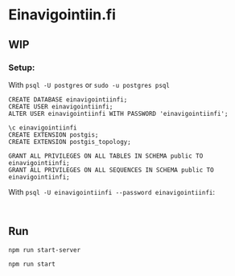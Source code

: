 # Einavigointiin.fi

## WIP

### Setup:

With `psql -U postgres` or `sudo -u postgres psql`
```
CREATE DATABASE einavigointiinfi;
CREATE USER einavigointiinfi;
ALTER USER einavigointiinfi WITH PASSWORD 'einavigointiinfi';

\c einavigointiinfi
CREATE EXTENSION postgis;
CREATE EXTENSION postgis_topology;

GRANT ALL PRIVILEGES ON ALL TABLES IN SCHEMA public TO einavigointiinfi;
GRANT ALL PRIVILEGES ON ALL SEQUENCES IN SCHEMA public TO einavigointiinfi;
```

With `psql -U einavigointiinfi --password einavigointiinfi`:

```


```


## Run

```
npm run start-server
```

```
npm run start
```
